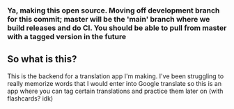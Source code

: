 ### Ya, making this open source. Moving off development branch for this commit; master will be the 'main' branch where we build releases and do CI. You should be able to pull from master with a tagged version in the future

## So what is this?
This is the backend for a translation app I'm making. I've been struggling to really memorize words that I would enter into Google translate so this is an app where you can tag certain translations and practice them later on (with flashcards? idk)
